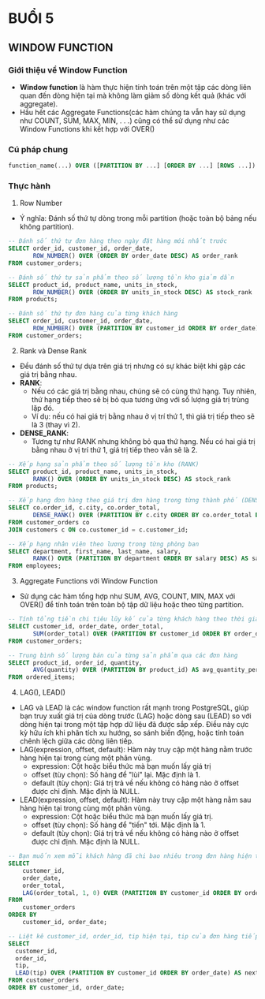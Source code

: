 # BUỔI 5

## WINDOW FUNCTION
### Giới thiệu về Window Function
- **Window function** là hàm thực hiện tính toán trên một tập các dòng liên quan đến dòng hiện tại mà không làm giảm số dòng kết quả (khác với aggregate).
- Hầu hết các Aggregate Functions(các hàm chúng ta vẫn hay sử dụng như COUNT, SUM, MAX, MIN, . . .) cũng có thể sử dụng như các Window Functions khi kết hợp với OVER()

### Cú pháp chung
```sql
function_name(...) OVER ([PARTITION BY ...] [ORDER BY ...] [ROWS ...])
```

### Thực hành
1. Row Number
- Ý nghĩa: Đánh số thứ tự dòng trong mỗi partition (hoặc toàn bộ bảng nếu không partition).
```sql
-- Đánh số thứ tự đơn hàng theo ngày đặt hàng mới nhất trước
SELECT order_id, customer_id, order_date,
       ROW_NUMBER() OVER (ORDER BY order_date DESC) AS order_rank
FROM customer_orders;

-- Đánh số thứ tự sản phẩm theo số lượng tồn kho giảm dần
SELECT product_id, product_name, units_in_stock,
       ROW_NUMBER() OVER (ORDER BY units_in_stock DESC) AS stock_rank
FROM products;

-- Đánh số thứ tự đơn hàng của từng khách hàng
SELECT order_id, customer_id, order_date,
       ROW_NUMBER() OVER (PARTITION BY customer_id ORDER BY order_date) AS customer_order_num
FROM customer_orders;
```

2. Rank và Dense Rank

- Đều đánh số thứ tự dựa trên giá trị nhưng có sự khác biệt khi gặp các giá trị bằng nhau.
- **RANK**:
  - Nếu có các giá trị bằng nhau, chúng sẽ có cùng thứ hạng. Tuy nhiên, thứ hạng tiếp theo sẽ bị bỏ qua tương ứng với số lượng giá trị trùng lặp đó.
  - Ví dụ: nếu có hai giá trị bằng nhau ở vị trí thứ 1, thì giá trị tiếp theo sẽ là 3 (thay vì 2).
- **DENSE_RANK**:
  - Tương tự như RANK nhưng không bỏ qua thứ hạng. Nếu có hai giá trị bằng nhau ở vị trí thứ 1, giá trị tiếp theo vẫn sẽ là 2.

  
```sql
-- Xếp hạng sản phẩm theo số lượng tồn kho (RANK)
SELECT product_id, product_name, units_in_stock,
       RANK() OVER (ORDER BY units_in_stock DESC) AS stock_rank
FROM products;

-- Xếp hạng đơn hàng theo giá trị đơn hàng trong từng thành phố (DENSE_RANK)
SELECT co.order_id, c.city, co.order_total,
       DENSE_RANK() OVER (PARTITION BY c.city ORDER BY co.order_total DESC) AS city_order_rank
FROM customer_orders co
JOIN customers c ON co.customer_id = c.customer_id;

-- Xếp hạng nhân viên theo lương trong từng phòng ban
SELECT department, first_name, last_name, salary,
       RANK() OVER (PARTITION BY department ORDER BY salary DESC) AS salary_rank
FROM employees;
```

3. Aggregate Functions với Window Function

- Sử dụng các hàm tổng hợp như SUM, AVG, COUNT, MIN, MAX với OVER() để tính toán trên toàn bộ tập dữ liệu hoặc theo từng partition.
```sql
-- Tính tổng tiền chi tiêu lũy kế của từng khách hàng theo thời gian
SELECT customer_id, order_date, order_total,
       SUM(order_total) OVER (PARTITION BY customer_id ORDER BY order_date) AS running_total
FROM customer_orders;

-- Trung bình số lượng bán của từng sản phẩm qua các đơn hàng
SELECT product_id, order_id, quantity,
       AVG(quantity) OVER (PARTITION BY product_id) AS avg_quantity_per_product
FROM ordered_items;
```

4. LAG(), LEAD()
- LAG và LEAD là các window function rất mạnh trong PostgreSQL, giúp bạn truy xuất giá trị của dòng trước (LAG) hoặc dòng sau (LEAD) so với dòng hiện tại trong một tập hợp dữ liệu đã được sắp xếp. Điều này cực kỳ hữu ích khi phân tích xu hướng, so sánh biến động, hoặc tính toán chênh lệch giữa các dòng liên tiếp.
- LAG(expression, offset, default): Hàm này truy cập một hàng nằm trước hàng hiện tại trong cùng một phân vùng.
  - expression: Cột hoặc biểu thức mà bạn muốn lấy giá trị
  - offset (tùy chọn): Số hàng để "lùi" lại. Mặc định là 1.
  - default (tùy chọn): Giá trị trả về nếu không có hàng nào ở offset được chỉ định. Mặc định là NULL.
- LEAD(expression, offset, default): Hàm này truy cập một hàng nằm sau hàng hiện tại trong cùng một phân vùng.
  - expression: Cột hoặc biểu thức mà bạn muốn lấy giá trị.
  - offset (tùy chọn): Số hàng để "tiến" tới. Mặc định là 1.
  - default (tùy chọn): Giá trị trả về nếu không có hàng nào ở offset được chỉ định. Mặc định là NULL.

```sql
-- Bạn muốn xem mỗi khách hàng đã chi bao nhiêu trong đơn hàng hiện tại so với đơn hàng trước đó của họ.
SELECT
    customer_id,
    order_date,
    order_total,
    LAG(order_total, 1, 0) OVER (PARTITION BY customer_id ORDER BY order_date) AS previous_order_total
FROM
    customer_orders
ORDER BY
    customer_id, order_date;

-- Liệt kê customer_id, order_id, tip hiện tại, tip của đơn hàng tiếp theo (next_tip) của cùng khách hàng.
SELECT
  customer_id,
  order_id,
  tip,
  LEAD(tip) OVER (PARTITION BY customer_id ORDER BY order_date) AS next_tip
FROM customer_orders
ORDER BY customer_id, order_date;
```
